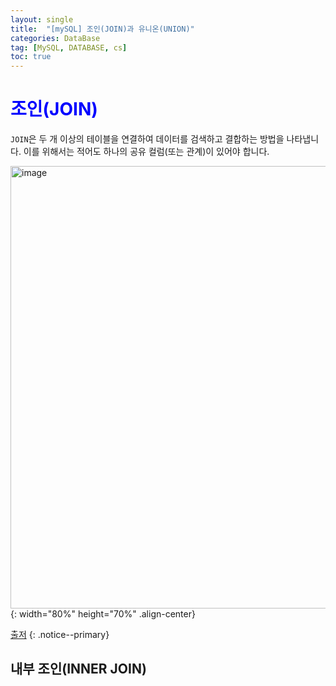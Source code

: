 ```yaml
---
layout: single
title:  "[mySQL] 조인(JOIN)과 유니온(UNION)"
categories: DataBase
tag: [MySQL, DATABASE, cs]
toc: true
---
```



# <span style="color:blue">조인(JOIN)</span>

`JOIN`은 두 개 이상의 테이블을 연결하여 데이터를 검색하고 결합하는 방법을 나타냅니다. 
이를 위해서는 적어도 하나의 공유 컬럼(또는 관계)이 있어야 합니다. 

<img width="708" alt="image" src="https://github.com/mgskko/bike_data/assets/100071667/9b6b1864-19ec-409f-a216-09abd33e5630">{: width="80%" height="70%" .align-center}


[출저](<https://lyk00331.tistory.com/107>)
{: .notice--primary}

## 내부 조인(INNER JOIN)